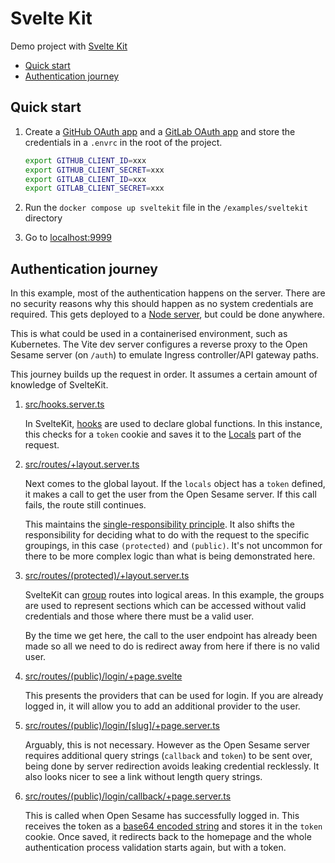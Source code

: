 # Svelte Kit

Demo project with [Svelte Kit](https://svelte.dev/docs/kit)

<!-- toc -->

* [Quick start](#quick-start)
* [Authentication journey](#authentication-journey)

<!-- Regenerate with "pre-commit run -a markdown-toc" -->

<!-- tocstop -->

## Quick start

1. Create a [GitHub OAuth app](https://docs.github.com/en/apps/oauth-apps/building-oauth-apps/creating-an-oauth-app)
   and a [GitLab OAuth app](https://docs.gitlab.com/integration/oauth_provider)
   and store the credentials in a `.envrc` in the root of the project.

   ```sh
   export GITHUB_CLIENT_ID=xxx
   export GITHUB_CLIENT_SECRET=xxx
   export GITLAB_CLIENT_ID=xxx
   export GITLAB_CLIENT_SECRET=xxx
   ```

2. Run the `docker compose up sveltekit` file in the `/examples/sveltekit`
   directory

3. Go to [localhost:9999](http://localhost:9999)

## Authentication journey

In this example, most of the authentication happens on the server. There are no
security reasons why this should happen as no system credentials are required.
This gets deployed to a [Node server](https://svelte.dev/docs/kit/adapter-node),
but could be done anywhere.

This is what could be used in a containerised environment, such as Kubernetes.
The Vite dev server configures a reverse proxy to the Open Sesame server (on `/auth`)
to emulate Ingress controller/API gateway paths.

This journey builds up the request in order. It assumes a certain amount of
knowledge of SvelteKit.

1. [src/hooks.server.ts](./src/hooks.server.ts)

   In SvelteKit, [hooks](https://svelte.dev/docs/kit/hooks) are used to declare
   global functions. In this instance, this checks for a `token` cookie and saves
   it to the [Locals](https://svelte.dev/docs/kit/types#Locals) part of the request.

2. [src/routes/+layout.server.ts](./src/routes/+layout.server.ts)

   Next comes to the global layout. If the `locals` object has a `token` defined,
   it makes a call to get the user from the Open Sesame server. If this call fails,
   the route still continues.

   This maintains the [single-responsibility principle](https://en.wikipedia.org/wiki/Single-responsibility_principle).
   It also shifts the responsibility for deciding what to do with the request to
   the specific groupings, in this case `(protected)` and `(public)`. It's not
   uncommon for there to be more complex logic than what is being demonstrated here.

3. [src/routes/(protected)/+layout.server.ts](./src/routes/(protected)/+layout.server.ts)

   SvelteKit can [group](https://svelte.dev/docs/kit/advanced-routing#Advanced-layouts-(group))
   routes into logical areas. In this example, the groups are used to represent
   sections which can be accessed without valid credentials and those where there
   must be a valid user.

   By the time we get here, the call to the user endpoint has already been made
   so all we need to do is redirect away from here if there is no valid user.

4. [src/routes/(public)/login/+page.svelte](./src/routes/(public)/login/+page.svelte)

   This presents the providers that can be used for login. If you are already logged
   in, it will allow you to add an additional provider to the user.

5. [src/routes/(public)/login/[slug]/+page.server.ts](./src/routes/(public)/login/[slug]/+page.server.ts)

   Arguably, this is not necessary. However as the Open Sesame server requires additional
   query strings (`callback` and `token`) to be sent over, being done by server
   redirection avoids leaking credential recklessly. It also looks nicer to see a
   link without length query strings.

6. [src/routes/(public)/login/callback/+page.server.ts](./src/routes/(public)/login/callback/+page.server.ts)

   This is called when Open Sesame has successfully logged in. This receives the
   token as a [base64 encoded string](https://en.wikipedia.org/wiki/Base64) and
   stores it in the `token` cookie. Once saved, it redirects back to the homepage
   and the whole authentication process validation starts again, but with a token.
